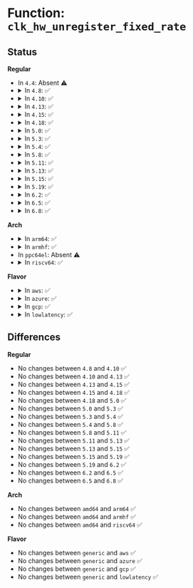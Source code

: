 # Function: <code>clk_hw_unregister_fixed_rate</code>

## Status
<b>Regular</b>
<ul>
<li>
In <code>4.4</code>: Absent ⚠️
</li>
<li>
<details>
<summary>In <code>4.8</code>: ✅</summary>

```c
void clk_hw_unregister_fixed_rate(struct clk_hw *hw);
```

**Collision:** Unique Global

**Inline:** No

**Transformation:** False

**Instances:**

```
In drivers/clk/clk-fixed-rate.c (ffffffff8174e180)
Location: drivers/clk/clk-fixed-rate.c:148
Inline: False
```
**Symbols:**

```
ffffffff8174e180-ffffffff8174e19d: clk_hw_unregister_fixed_rate (STB_GLOBAL)
```
</details>
</li>
<li>
<details>
<summary>In <code>4.10</code>: ✅</summary>

```c
void clk_hw_unregister_fixed_rate(struct clk_hw *hw);
```

**Collision:** Unique Global

**Inline:** No

**Transformation:** False

**Instances:**

```
In drivers/clk/clk-fixed-rate.c (ffffffff815369f0)
Location: drivers/clk/clk-fixed-rate.c:149
Inline: False
```
**Symbols:**

```
ffffffff815369f0-ffffffff81536a0d: clk_hw_unregister_fixed_rate (STB_GLOBAL)
```
</details>
</li>
<li>
<details>
<summary>In <code>4.13</code>: ✅</summary>

```c
void clk_hw_unregister_fixed_rate(struct clk_hw *hw);
```

**Collision:** Unique Global

**Inline:** No

**Transformation:** False

**Instances:**

```
In drivers/clk/clk-fixed-rate.c (ffffffff81549d30)
Location: drivers/clk/clk-fixed-rate.c:149
Inline: False
Direct callers:
  - drivers/clk/x86/clk-pmc-atom.c:plt_clk_probe
```
**Symbols:**

```
ffffffff81549d30-ffffffff81549d4d: clk_hw_unregister_fixed_rate (STB_GLOBAL)
```
</details>
</li>
<li>
<details>
<summary>In <code>4.15</code>: ✅</summary>

```c
void clk_hw_unregister_fixed_rate(struct clk_hw *hw);
```

**Collision:** Unique Global

**Inline:** No

**Transformation:** False

**Instances:**

```
In drivers/clk/clk-fixed-rate.c (ffffffff815ad2b0)
Location: drivers/clk/clk-fixed-rate.c:149
Inline: False
Direct callers:
  - drivers/clk/x86/clk-pmc-atom.c:plt_clk_probe
```
**Symbols:**

```
ffffffff815ad2b0-ffffffff815ad2cd: clk_hw_unregister_fixed_rate (STB_GLOBAL)
```
</details>
</li>
<li>
<details>
<summary>In <code>4.18</code>: ✅</summary>

```c
void clk_hw_unregister_fixed_rate(struct clk_hw *hw);
```

**Collision:** Unique Global

**Inline:** No

**Transformation:** False

**Instances:**

```
In drivers/clk/clk-fixed-rate.c (ffffffff815e5440)
Location: drivers/clk/clk-fixed-rate.c:149
Inline: False
Direct callers:
  - drivers/clk/x86/clk-pmc-atom.c:plt_clk_probe
```
**Symbols:**

```
ffffffff815e5440-ffffffff815e545d: clk_hw_unregister_fixed_rate (STB_GLOBAL)
```
</details>
</li>
<li>
<details>
<summary>In <code>5.0</code>: ✅</summary>

```c
void clk_hw_unregister_fixed_rate(struct clk_hw *hw);
```

**Collision:** Unique Global

**Inline:** No

**Transformation:** False

**Instances:**

```
In drivers/clk/clk-fixed-rate.c (ffffffff815ff980)
Location: drivers/clk/clk-fixed-rate.c:146
Inline: False
Direct callers:
  - drivers/clk/x86/clk-pmc-atom.c:plt_clk_probe
```
**Symbols:**

```
ffffffff815ff980-ffffffff815ff99d: clk_hw_unregister_fixed_rate (STB_GLOBAL)
```
</details>
</li>
<li>
<details>
<summary>In <code>5.3</code>: ✅</summary>

```c
void clk_hw_unregister_fixed_rate(struct clk_hw *hw);
```

**Collision:** Unique Global

**Inline:** No

**Transformation:** False

**Instances:**

```
In drivers/clk/clk-fixed-rate.c (ffffffff81632140)
Location: drivers/clk/clk-fixed-rate.c:146
Inline: False
Direct callers:
  - drivers/clk/x86/clk-pmc-atom.c:plt_clk_probe
```
**Symbols:**

```
ffffffff81632140-ffffffff8163215f: clk_hw_unregister_fixed_rate (STB_GLOBAL)
```
</details>
</li>
<li>
<details>
<summary>In <code>5.4</code>: ✅</summary>

```c
void clk_hw_unregister_fixed_rate(struct clk_hw *hw);
```

**Collision:** Unique Global

**Inline:** No

**Transformation:** False

**Instances:**

```
In drivers/clk/clk-fixed-rate.c (ffffffff81653e70)
Location: drivers/clk/clk-fixed-rate.c:146
Inline: False
Direct callers:
  - drivers/clk/x86/clk-pmc-atom.c:plt_clk_probe
```
**Symbols:**

```
ffffffff81653e70-ffffffff81653e8f: clk_hw_unregister_fixed_rate (STB_GLOBAL)
```
</details>
</li>
<li>
<details>
<summary>In <code>5.8</code>: ✅</summary>

```c
void clk_hw_unregister_fixed_rate(struct clk_hw *hw);
```

**Collision:** Unique Global

**Inline:** No

**Transformation:** False

**Instances:**

```
In drivers/clk/clk-fixed-rate.c (ffffffff81703ad0)
Location: drivers/clk/clk-fixed-rate.c:128
Inline: False
Direct callers:
  - drivers/clk/x86/clk-pmc-atom.c:plt_clk_remove
  - drivers/clk/x86/clk-pmc-atom.c:plt_clk_probe
  - drivers/clk/x86/clk-pmc-atom.c:plt_clk_register_parents
  - drivers/clk/x86/clk-pmc-atom.c:plt_clk_register_parents
```
**Symbols:**

```
ffffffff81703ad0-ffffffff81703af1: clk_hw_unregister_fixed_rate (STB_GLOBAL)
```
</details>
</li>
<li>
<details>
<summary>In <code>5.11</code>: ✅</summary>

```c
void clk_hw_unregister_fixed_rate(struct clk_hw *hw);
```

**Collision:** Unique Global

**Inline:** No

**Transformation:** False

**Instances:**

```
In drivers/clk/clk-fixed-rate.c (ffffffff81720d20)
Location: drivers/clk/clk-fixed-rate.c:128
Inline: False
Direct callers:
  - drivers/clk/x86/clk-pmc-atom.c:plt_clk_remove
  - drivers/clk/x86/clk-pmc-atom.c:plt_clk_probe
  - drivers/clk/x86/clk-pmc-atom.c:plt_clk_register_parents
  - drivers/clk/x86/clk-pmc-atom.c:plt_clk_register_parents
```
**Symbols:**

```
ffffffff81720d20-ffffffff81720d41: clk_hw_unregister_fixed_rate (STB_GLOBAL)
```
</details>
</li>
<li>
<details>
<summary>In <code>5.13</code>: ✅</summary>

```c
void clk_hw_unregister_fixed_rate(struct clk_hw *hw);
```

**Collision:** Unique Global

**Inline:** No

**Transformation:** False

**Instances:**

```
In drivers/clk/clk-fixed-rate.c (ffffffff81702070)
Location: drivers/clk/clk-fixed-rate.c:128
Inline: False
Direct callers:
  - drivers/clk/x86/clk-pmc-atom.c:plt_clk_remove
  - drivers/clk/x86/clk-pmc-atom.c:plt_clk_probe
  - drivers/clk/x86/clk-pmc-atom.c:plt_clk_register_parents
  - drivers/clk/x86/clk-pmc-atom.c:plt_clk_register_parents
```
**Symbols:**

```
ffffffff81702070-ffffffff81702091: clk_hw_unregister_fixed_rate (STB_GLOBAL)
```
</details>
</li>
<li>
<details>
<summary>In <code>5.15</code>: ✅</summary>

```c
void clk_hw_unregister_fixed_rate(struct clk_hw *hw);
```

**Collision:** Unique Global

**Inline:** No

**Transformation:** False

**Instances:**

```
In drivers/clk/clk-fixed-rate.c (ffffffff8177cc00)
Location: drivers/clk/clk-fixed-rate.c:128
Inline: False
Direct callers:
  - drivers/clk/x86/clk-pmc-atom.c:plt_clk_remove
  - drivers/clk/x86/clk-pmc-atom.c:plt_clk_probe
  - drivers/clk/x86/clk-pmc-atom.c:plt_clk_register_parents
  - drivers/clk/x86/clk-pmc-atom.c:plt_clk_register_parents
```
**Symbols:**

```
ffffffff8177cc00-ffffffff8177cc21: clk_hw_unregister_fixed_rate (STB_GLOBAL)
```
</details>
</li>
<li>
<details>
<summary>In <code>5.19</code>: ✅</summary>

```c
void clk_hw_unregister_fixed_rate(struct clk_hw *hw);
```

**Collision:** Unique Global

**Inline:** No

**Transformation:** False

**Instances:**

```
In drivers/clk/clk-fixed-rate.c (ffffffff818b3650)
Location: drivers/clk/clk-fixed-rate.c:128
Inline: False
Direct callers:
  - drivers/clk/x86/clk-pmc-atom.c:plt_clk_remove
  - drivers/clk/x86/clk-pmc-atom.c:plt_clk_probe
  - drivers/clk/x86/clk-pmc-atom.c:plt_clk_register_parents
  - drivers/clk/x86/clk-pmc-atom.c:plt_clk_register_parents
```
**Symbols:**

```
ffffffff818b3650-ffffffff818b3676: clk_hw_unregister_fixed_rate (STB_GLOBAL)
```
</details>
</li>
<li>
<details>
<summary>In <code>6.2</code>: ✅</summary>

```c
void clk_hw_unregister_fixed_rate(struct clk_hw *hw);
```

**Collision:** Unique Global

**Inline:** No

**Transformation:** False

**Instances:**

```
In drivers/clk/clk-fixed-rate.c (ffffffff819fffb0)
Location: drivers/clk/clk-fixed-rate.c:148
Inline: False
Direct callers:
  - drivers/clk/x86/clk-pmc-atom.c:plt_clk_remove
  - drivers/clk/x86/clk-pmc-atom.c:plt_clk_probe
  - drivers/clk/x86/clk-pmc-atom.c:plt_clk_register_parents
  - drivers/clk/x86/clk-pmc-atom.c:plt_clk_register_parents
```
**Symbols:**

```
ffffffff819fffb0-ffffffff819fffd6: clk_hw_unregister_fixed_rate (STB_GLOBAL)
```
</details>
</li>
<li>
<details>
<summary>In <code>6.5</code>: ✅</summary>

```c
void clk_hw_unregister_fixed_rate(struct clk_hw *hw);
```

**Collision:** Unique Global

**Inline:** No

**Transformation:** False

**Instances:**

```
In drivers/clk/clk-fixed-rate.c (ffffffff81a48c80)
Location: drivers/clk/clk-fixed-rate.c:148
Inline: False
Direct callers:
  - drivers/clk/x86/clk-pmc-atom.c:plt_clk_remove
  - drivers/clk/x86/clk-pmc-atom.c:plt_clk_probe
  - drivers/clk/x86/clk-pmc-atom.c:plt_clk_register_parents
  - drivers/clk/x86/clk-pmc-atom.c:plt_clk_register_parents
```
**Symbols:**

```
ffffffff81a48c80-ffffffff81a48ca6: clk_hw_unregister_fixed_rate (STB_GLOBAL)
```
</details>
</li>
<li>
<details>
<summary>In <code>6.8</code>: ✅</summary>

```c
void clk_hw_unregister_fixed_rate(struct clk_hw *hw);
```

**Collision:** Unique Global

**Inline:** No

**Transformation:** False

**Instances:**

```
In drivers/clk/clk-fixed-rate.c (ffffffff81a94740)
Location: drivers/clk/clk-fixed-rate.c:148
Inline: False
Direct callers:
  - drivers/clk/x86/clk-pmc-atom.c:plt_clk_remove
  - drivers/clk/x86/clk-pmc-atom.c:plt_clk_probe
  - drivers/clk/x86/clk-pmc-atom.c:plt_clk_register_parents
  - drivers/clk/x86/clk-pmc-atom.c:plt_clk_register_parents
```
**Symbols:**

```
ffffffff81a94740-ffffffff81a94766: clk_hw_unregister_fixed_rate (STB_GLOBAL)
```
</details>
</li>
</ul>
<b>Arch</b>
<ul>
<li>
<details>
<summary>In <code>arm64</code>: ✅</summary>

```c
void clk_hw_unregister_fixed_rate(struct clk_hw *hw);
```

**Collision:** Unique Global

**Inline:** No

**Transformation:** False

**Instances:**

```
In drivers/clk/clk-fixed-rate.c (ffff8000107c5250)
Location: drivers/clk/clk-fixed-rate.c:146
Inline: False
Direct callers:
  - drivers/clk/clk-fixed-mmio.c:of_fixed_mmio_clk_remove
  - drivers/clk/mvebu/cp110-system-controller.c:cp110_syscon_common_probe
```
**Symbols:**

```
ffff8000107c5250-ffff8000107c5284: clk_hw_unregister_fixed_rate (STB_GLOBAL)
```
</details>
</li>
<li>
<details>
<summary>In <code>armhf</code>: ✅</summary>

```c
void clk_hw_unregister_fixed_rate(struct clk_hw *hw);
```

**Collision:** Unique Global

**Inline:** No

**Transformation:** False

**Instances:**

```
In drivers/clk/clk-fixed-rate.c (c08f0974)
Location: drivers/clk/clk-fixed-rate.c:146
Inline: False
Direct callers:
  - drivers/clk/clk-fixed-mmio.c:of_fixed_mmio_clk_remove
```
**Symbols:**

```
c08f0974-c08f099c: clk_hw_unregister_fixed_rate (STB_GLOBAL)
```
</details>
</li>
<li>
In <code>ppc64el</code>: Absent ⚠️
</li>
<li>
<details>
<summary>In <code>riscv64</code>: ✅</summary>

```c
void clk_hw_unregister_fixed_rate(struct clk_hw *hw);
```

**Collision:** Unique Global

**Inline:** No

**Transformation:** False

**Instances:**

```
In drivers/clk/clk-fixed-rate.c (ffffffe000512700)
Location: drivers/clk/clk-fixed-rate.c:146
Inline: False
Direct callers:
  - drivers/clk/clk-fixed-mmio.c:of_fixed_mmio_clk_remove
```
**Symbols:**

```
ffffffe000512700-ffffffe000512734: clk_hw_unregister_fixed_rate (STB_GLOBAL)
```
</details>
</li>
</ul>
<b>Flavor</b>
<ul>
<li>
<details>
<summary>In <code>aws</code>: ✅</summary>

```c
void clk_hw_unregister_fixed_rate(struct clk_hw *hw);
```

**Collision:** Unique Global

**Inline:** No

**Transformation:** False

**Instances:**

```
In drivers/clk/clk-fixed-rate.c (ffffffff81619ed0)
Location: drivers/clk/clk-fixed-rate.c:146
Inline: False
Direct callers:
  - drivers/clk/x86/clk-pmc-atom.c:plt_clk_probe
```
**Symbols:**

```
ffffffff81619ed0-ffffffff81619eef: clk_hw_unregister_fixed_rate (STB_GLOBAL)
```
</details>
</li>
<li>
<details>
<summary>In <code>azure</code>: ✅</summary>

```c
void clk_hw_unregister_fixed_rate(struct clk_hw *hw);
```

**Collision:** Unique Global

**Inline:** No

**Transformation:** False

**Instances:**

```
In drivers/clk/clk-fixed-rate.c (ffffffff8160e400)
Location: drivers/clk/clk-fixed-rate.c:146
Inline: False
Direct callers:
  - drivers/clk/x86/clk-pmc-atom.c:plt_clk_probe
```
**Symbols:**

```
ffffffff8160e400-ffffffff8160e41f: clk_hw_unregister_fixed_rate (STB_GLOBAL)
```
</details>
</li>
<li>
<details>
<summary>In <code>gcp</code>: ✅</summary>

```c
void clk_hw_unregister_fixed_rate(struct clk_hw *hw);
```

**Collision:** Unique Global

**Inline:** No

**Transformation:** False

**Instances:**

```
In drivers/clk/clk-fixed-rate.c (ffffffff81647cb0)
Location: drivers/clk/clk-fixed-rate.c:146
Inline: False
Direct callers:
  - drivers/clk/x86/clk-pmc-atom.c:plt_clk_probe
```
**Symbols:**

```
ffffffff81647cb0-ffffffff81647ccf: clk_hw_unregister_fixed_rate (STB_GLOBAL)
```
</details>
</li>
<li>
<details>
<summary>In <code>lowlatency</code>: ✅</summary>

```c
void clk_hw_unregister_fixed_rate(struct clk_hw *hw);
```

**Collision:** Unique Global

**Inline:** No

**Transformation:** False

**Instances:**

```
In drivers/clk/clk-fixed-rate.c (ffffffff81662240)
Location: drivers/clk/clk-fixed-rate.c:146
Inline: False
Direct callers:
  - drivers/clk/x86/clk-pmc-atom.c:plt_clk_probe
```
**Symbols:**

```
ffffffff81662240-ffffffff8166225f: clk_hw_unregister_fixed_rate (STB_GLOBAL)
```
</details>
</li>
</ul>

## Differences
<b>Regular</b>
<ul>
<li>
No changes between <code>4.8</code> and <code>4.10</code> ✅
</li>
<li>
No changes between <code>4.10</code> and <code>4.13</code> ✅
</li>
<li>
No changes between <code>4.13</code> and <code>4.15</code> ✅
</li>
<li>
No changes between <code>4.15</code> and <code>4.18</code> ✅
</li>
<li>
No changes between <code>4.18</code> and <code>5.0</code> ✅
</li>
<li>
No changes between <code>5.0</code> and <code>5.3</code> ✅
</li>
<li>
No changes between <code>5.3</code> and <code>5.4</code> ✅
</li>
<li>
No changes between <code>5.4</code> and <code>5.8</code> ✅
</li>
<li>
No changes between <code>5.8</code> and <code>5.11</code> ✅
</li>
<li>
No changes between <code>5.11</code> and <code>5.13</code> ✅
</li>
<li>
No changes between <code>5.13</code> and <code>5.15</code> ✅
</li>
<li>
No changes between <code>5.15</code> and <code>5.19</code> ✅
</li>
<li>
No changes between <code>5.19</code> and <code>6.2</code> ✅
</li>
<li>
No changes between <code>6.2</code> and <code>6.5</code> ✅
</li>
<li>
No changes between <code>6.5</code> and <code>6.8</code> ✅
</li>
</ul>
<b>Arch</b>
<ul>
<li>
No changes between <code>amd64</code> and <code>arm64</code> ✅
</li>
<li>
No changes between <code>amd64</code> and <code>armhf</code> ✅
</li>
<li>
No changes between <code>amd64</code> and <code>riscv64</code> ✅
</li>
</ul>
<b>Flavor</b>
<ul>
<li>
No changes between <code>generic</code> and <code>aws</code> ✅
</li>
<li>
No changes between <code>generic</code> and <code>azure</code> ✅
</li>
<li>
No changes between <code>generic</code> and <code>gcp</code> ✅
</li>
<li>
No changes between <code>generic</code> and <code>lowlatency</code> ✅
</li>
</ul>
